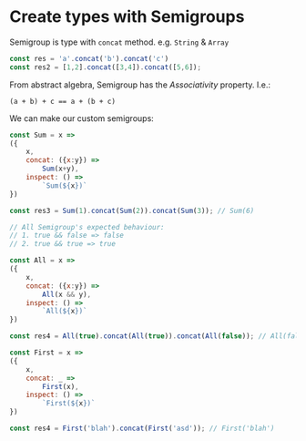 # Create types with Semigroups

Semigroup is type with `concat` method. e.g. `String`  & `Array`

```javascript
const res = 'a'.concat('b').concat('c')
const res2 = [1,2].concat([3,4]).concat([5,6]);
```

From abstract algebra, Semigroup has the *Associativity* property. I.e.:

`(a + b) + c == a + (b + c)`

We can make our custom semigroups:

```javascript
const Sum = x => 
({
    x,
    concat: ({x:y}) => 
        Sum(x+y),
    inspect: () =>
        `Sum(${x})`
})

const res3 = Sum(1).concat(Sum(2)).concat(Sum(3)); // Sum(6)

// All Semigroup's expected behaviour:
// 1. true && false => false
// 2. true && true => true

const All = x => 
({
    x,
    concat: ({x:y}) => 
        All(x && y),
    inspect: () => 
        `All(${x})`
})

const res4 = All(true).concat(All(true)).concat(All(false)); // All(false)

const First = x => 
({
    x,
    concat: _ => 
        First(x),
    inspect: () => 
        `First(${x})`
})

const res4 = First('blah').concat(First('asd')); // First('blah')
```
